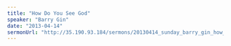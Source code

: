```yaml
---
title: "How Do You See God"
speaker: "Barry Gin"
date: "2013-04-14"
sermonUrl: "http://35.190.93.184/sermons/20130414_sunday_barry_gin_how_do_you_see_god.mp3"
---
```

